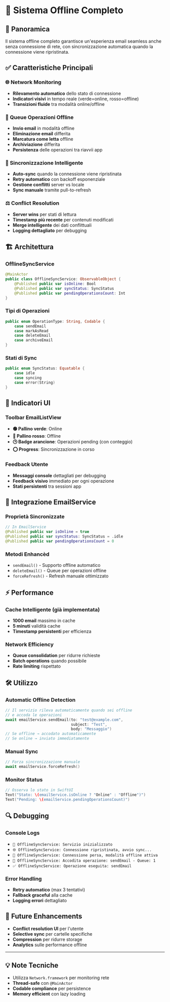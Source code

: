# 📴 Sistema Offline Completo

## 🎯 **Panoramica**

Il sistema offline completo garantisce un'esperienza email seamless anche senza connessione di rete, con sincronizzazione automatica quando la connessione viene ripristinata.

## ✅ **Caratteristiche Principali**

### **🌐 Network Monitoring**
- **Rilevamento automatico** dello stato di connessione
- **Indicatori visivi** in tempo reale (verde=online, rosso=offline)
- **Transizioni fluide** tra modalità online/offline

### **📝 Queue Operazioni Offline**
- **Invio email** in modalità offline
- **Eliminazione email** differita
- **Marcatura come letta** offline
- **Archiviazione** differita
- **Persistenza** delle operazioni tra riavvii app

### **🔄 Sincronizzazione Intelligente**
- **Auto-sync** quando la connessione viene ripristinata
- **Retry automatico** con backoff esponenziale
- **Gestione conflitti** server vs locale
- **Sync manuale** tramite pull-to-refresh

### **⚖️ Conflict Resolution**
- **Server wins** per stati di lettura
- **Timestamp più recente** per contenuti modificati
- **Merge intelligente** dei dati conflittuali
- **Logging dettagliato** per debugging

## 🏗 **Architettura**

### **OfflineSyncService**
```swift
@MainActor
public class OfflineSyncService: ObservableObject {
    @Published public var isOnline: Bool
    @Published public var syncStatus: SyncStatus
    @Published public var pendingOperationsCount: Int
}
```

### **Tipi di Operazioni**
```swift
public enum OperationType: String, Codable {
    case sendEmail
    case markAsRead
    case deleteEmail
    case archiveEmail
}
```

### **Stati di Sync**
```swift
public enum SyncStatus: Equatable {
    case idle
    case syncing
    case error(String)
}
```

## 📱 **Indicatori UI**

### **Toolbar EmailListView**
- **🟢 Pallino verde**: Online
- **🔴 Pallino rosso**: Offline
- **🕒 Badge arancione**: Operazioni pending (con conteggio)
- **⭕ Progress**: Sincronizzazione in corso

### **Feedback Utente**
- **Messaggi console** dettagliati per debugging
- **Feedback visivo** immediato per ogni operazione
- **Stati persistenti** tra sessioni app

## 🔧 **Integrazione EmailService**

### **Proprietà Sincronizzate**
```swift
// In EmailService
@Published public var isOnline = true
@Published public var syncStatus: SyncStatus = .idle
@Published public var pendingOperationsCount = 0
```

### **Metodi Enhancèd**
- `sendEmail()` - Supporto offline automatico
- `deleteEmail()` - Queue per operazioni offline
- `forceRefresh()` - Refresh manuale ottimizzato

## ⚡ **Performance**

### **Cache Intelligente** (già implementata)
- **1000 email** massimo in cache
- **5 minuti** validità cache
- **Timestamp persistenti** per efficienza

### **Network Efficiency**
- **Queue consolidation** per ridurre richieste
- **Batch operations** quando possibile
- **Rate limiting** rispettato

## 🛠 **Utilizzo**

### **Automatic Offline Detection**
```swift
// Il servizio rileva automaticamente quando sei offline
// e accoda le operazioni
await emailService.sendEmail(to: "test@example.com", 
                             subject: "Test", 
                             body: "Messaggio")
// Se offline → accodato automaticamente
// Se online → inviato immediatamente
```

### **Manual Sync**
```swift
// Forza sincronizzazione manuale
await emailService.forceRefresh()
```

### **Monitor Status**
```swift
// Osserva lo stato in SwiftUI
Text("Stato: \(emailService.isOnline ? "Online" : "Offline")")
Text("Pending: \(emailService.pendingOperationsCount)")
```

## 🔍 **Debugging**

### **Console Logs**
- `📱 OfflineSyncService: Servizio inizializzato`
- `🌐 OfflineSyncService: Connessione ripristinata, avvio sync...`
- `📴 OfflineSyncService: Connessione persa, modalità offline attiva`
- `📝 OfflineSyncService: Accodita operazione: sendEmail - Queue: 1`
- `✅ OfflineSyncService: Operazione eseguita: sendEmail`

### **Error Handling**
- **Retry automatico** (max 3 tentativi)
- **Fallback graceful** alla cache
- **Logging errori** dettagliato

## 🚀 **Future Enhancements**

- **Conflict resolution UI** per l'utente
- **Selective sync** per cartelle specifiche
- **Compression** per ridurre storage
- **Analytics** sulle performance offline

---

## 💡 **Note Tecniche**

- Utilizza `Network.framework` per monitoring rete
- **Thread-safe** con `@MainActor`
- **Codable compliance** per persistence
- **Memory efficient** con lazy loading